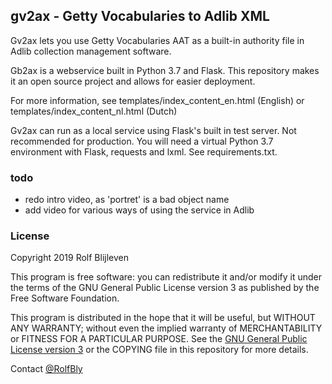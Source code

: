 ## gv2ax - Getty Vocabularies to Adlib XML

Gv2ax lets you use Getty Vocabularies AAT as a built-in authority file in Adlib collection management software. 

Gb2ax is a webservice built in Python 3.7 and Flask. This repository makes it an open source project and allows for easier deployment. 

For more information, see templates/index_content_en.html (English) or templates/index_content_nl.html (Dutch)

Gv2ax can run as a local service using Flask's built in test server. Not recommended for production. You will need a virtual Python 3.7 environment with Flask, requests and lxml. See requirements.txt. 

### todo

- redo intro video, as 'portret' is a bad object name
- add video for various ways of using the service in Adlib

### License

Copyright 2019 Rolf Blijleven

This program is free software: you can redistribute it and/or modify
it under the terms of the GNU General Public License version 3 as published by
the Free Software Foundation. 

This program is distributed in the hope that it will be useful,
but WITHOUT ANY WARRANTY; without even the implied warranty of
MERCHANTABILITY or FITNESS FOR A PARTICULAR PURPOSE.  See the
[GNU General Public License version 3][1] or the COPYING file 
in this repository for more details. 

[1]: https://choosealicense.com/licenses/gpl-3.0/

Contact [@RolfBly](https://twitter.com/RolfBly)